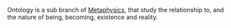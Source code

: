 Ontology is a sub branch of [Metaphysics](Metaphysics.md), that study the relationship to, and the nature of being, becoming, existence and reality. 